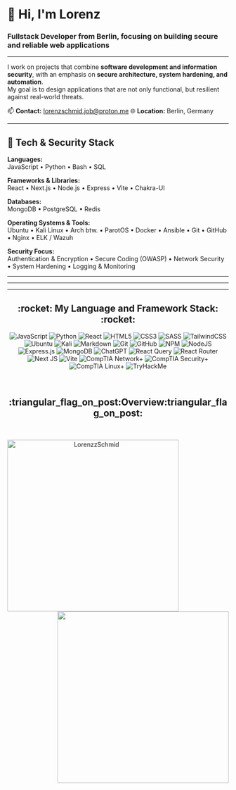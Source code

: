 # 👋 Hi, I'm Lorenz  
### Fullstack Developer from Berlin, focusing on building secure and reliable web applications  

---

I work on projects that combine **software development and information security**, with an emphasis on **secure architecture, system hardening, and automation**.  
My goal is to design applications that are not only functional, but resilient against real-world threats.

📫 **Contact:** lorenzschmid.job@proton.me 
🌐 **Location:** Berlin, Germany  

---

## 🧱 Tech & Security Stack

**Languages:**  
JavaScript • Python • Bash • SQL  

**Frameworks & Libraries:**  
React • Next.js • Node.js • Express • Vite • Chakra-UI 

**Databases:**  
MongoDB • PostgreSQL • Redis

**Operating Systems & Tools:**  
Ubuntu • Kali Linux • Arch btw. • ParotOS • Docker • Ansible • Git • GitHub • Nginx • ELK / Wazuh 

**Security Focus:**  
Authentication & Encryption • Secure Coding (OWASP) • Network Security • System Hardening • Logging & Monitoring  

---
  
<hr>


<hr>

<h2 align="center">:rocket: My Language and Framework Stack: :rocket:</h2>

<div align=center>

![JavaScript](https://img.shields.io/badge/javascript-%23323330.svg?style=for-the-badge&logo=javascript&logoColor=%23F7DF1E)
![Python](https://img.shields.io/badge/python-3670A0?style=for-the-badge&logo=python&logoColor=ffdd54)
![React](https://img.shields.io/badge/react-%2320232a.svg?style=for-the-badge&logo=react&logoColor=%2361DAFB)
![HTML5](https://img.shields.io/badge/html5-%23E34F26.svg?style=for-the-badge&logo=html5&logoColor=white)
![CSS3](https://img.shields.io/badge/css3-%231572B6.svg?style=for-the-badge&logo=css3&logoColor=white)
![SASS](https://img.shields.io/badge/SASS-hotpink.svg?style=for-the-badge&logo=SASS&logoColor=white)
![TailwindCSS](https://img.shields.io/badge/tailwindcss-%2338B2AC.svg?style=for-the-badge&logo=tailwind-css&logoColor=white)
![Ubuntu](https://img.shields.io/badge/Ubuntu-E95420?style=for-the-badge&logo=ubuntu&logoColor=white)
![Kali](https://img.shields.io/badge/Kali-268BEE?style=for-the-badge&logo=kalilinux&logoColor=white)
![Markdown](https://img.shields.io/badge/markdown-%23000000.svg?style=for-the-badge&logo=markdown&logoColor=white)
![Git](https://img.shields.io/badge/git-%23F05033.svg?style=for-the-badge&logo=git&logoColor=white)
![GitHub](https://img.shields.io/badge/github-%23121011.svg?style=for-the-badge&logo=github&logoColor=white)
![NPM](https://img.shields.io/badge/NPM-%23000000.svg?style=for-the-badge&logo=npm&logoColor=white)
![NodeJS](https://img.shields.io/badge/node.js-6DA55F?style=for-the-badge&logo=node.js&logoColor=white)
![Express.js](https://img.shields.io/badge/express.js-%23404d59.svg?style=for-the-badge&logo=express&logoColor=%2361DAFB)
![MongoDB](https://img.shields.io/badge/MongoDB-%234ea94b.svg?style=for-the-badge&logo=mongodb&logoColor=white)
![ChatGPT](https://img.shields.io/badge/chatGPT-74aa9c?style=for-the-badge&logo=openai&logoColor=white)
![React Query](https://img.shields.io/badge/-React%20Query-FF4154?style=for-the-badge&logo=react%20query&logoColor=white)
![React Router](https://img.shields.io/badge/React_Router-CA4245?style=for-the-badge&logo=react-router&logoColor=white)
![Next JS](https://img.shields.io/badge/Next-black?style=for-the-badge&logo=next.js&logoColor=white)
![Vite](https://img.shields.io/badge/vite-%23646CFF.svg?style=for-the-badge&logo=vite&logoColor=white)
![CompTIA Network+](https://img.shields.io/badge/CompTIA-Network%2B-red?style=for-the-badge)
![CompTIA Security+](https://img.shields.io/badge/CompTIA-Security%2B-darkred?style=for-the-badge)
![CompTIA Linux+](https://img.shields.io/badge/CompTIA-Linux%2B-orange?style=for-the-badge) 
![TryHackMe](https://img.shields.io/badge/TryHackMe-Top%201%25-success?style=for-the-badge&logo=tryhackme&logoColor=white)

  <br>

  <h2 align"center>:triangular_flag_on_post:Overview:triangular_flag_on_post:</h2>
            
            
<br>
<p align=center>
  <div align=center>
    <a href="https://github.com/denvercoder1/github-readme-streak-stats" title="Go to Source">
      <img align="left" width=390 src="https://github-readme-streak-stats.herokuapp.com/?user=Lorenzzschmid&theme=react&border=61dafb&hide_border=true" alt="LorenzzSchmid" />
    </a>
    <a href="https://github.com/anuraghazra/github-readme-stats" title="Go to Source">
      <img align="right" width=390 src="https://github-readme-stats.vercel.app/api?username=Lorenzzschmid&show_icons=true&theme=react&border_color=61dafb&hide_border=true" />
    </a>
  </div>
  <br><br><br><br><br><br><br><br><br>
  <div align=center>
    <a href="https://github.com/Lorenzzschmid/github-readme-stats">    
  </div>
  <br>
</p>            

